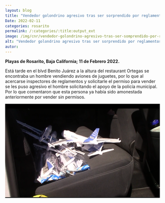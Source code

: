 ```yaml
---
layout: blog
title: "Vendedor golondrino agresivo tras ser sorprendido por reglamentos"
Date: 2022-02-11
categories: rosarito
permalink: /:categories/:title:output_ext
image: /img/cnr/vendedor-golondrino-agresivo-tras-ser-somprendido-por-reglamentos.png
alt: "Vendedor golondrino agresivo tras ser sorprendido por reglamentos"
autor:
---
```


**Playas de Rosarito, Baja California; 11 de Febrero 2022.** 

 Está tarde en el blvd Benito Juárez a la altura del restaurant Ortegas se encontraba un hombre vendiendo aviones de juguetes, por lo que al acercarse inspectores de reglamentos y solicitarle el permiso para vender se les puso agresivo el hombre solicitando el apoyo de la policía municipal. Por lo que comentaron que esta persona ya había sido amonestada anteriormente por vender sin permisos.

<div id="carouselExampleSlidesOnly" class="carousel slide" data-ride="carousel">
  <div class="carousel-inner">
    <div class="carousel-item active">
       <img class="d-block w-100" src="/img/cnr/vendedor-golondrino-agresivo-tras-ser-somprendido-por-reglamentos.png" loading="lazy"  alt="Vendedor golondrino agresivo tras ser sorprendido por reglamentos">
    </div>
  </div>
</div>